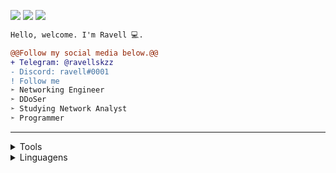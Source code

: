<img src="https://komarev.com/ghpvc/?username=m4rdok&color=141321"/>  <img src="https://img.shields.io/badge/DDoSer-141321?style=flat-square&logo=Red-Hat"/>  <img src="https://img.shields.io/badge/Developer-141321?style=flat-square&logo=visual-studio"/>

```diff
Hello, welcome. I'm Ravell 💻.

@@Follow my social media below.@@
+ Telegram: @ravellskzz
- Discord: ravell#0001
! Follow me
➣ Networking Engineer
➣ DDoSer 
➣ Studying Network Analyst
➣ Programmer
```
---

<details>
  <summary> Tools </summary>
  <img src="https://img.shields.io/badge/Visual Studio Code-141321?style=flat-square%logo=visual-studio"/>
  <img src="https://img.shields.io/badge/Visual Studio 19-141321?style=flat-square%logo=visual-studio"/>
  <img src="https://img.shields.io/badge/IntelliJ IDEA-141321?style=flat-square%logo=intellij-idea"/>
  <img src="https://img.shields.io/badge/Sublime Text 3-141321?style=flat-square%logo=sublime-text-3/">
</details>

<details>
  <summary> Linguagens </summary>
  <img src="https://img.shields.io/badge/Javascript-141321"/>
  <img src="https://img.shields.io/badge/Shell Script-141321"/>
  <img src="https://img.shields.io/badge/Java-141321"/>
  <img src="https://img.shields.io/badge/Python-141321"/>
  <img src="https://img.shields.io/badge/Golang-141321"/>
 </details>




